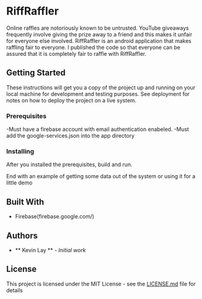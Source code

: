 # RiffRaffler

Online raffles are notoriously known to be untrusted. YouTube giveaways frequently involve giving the prize away to a friend and this makes it unfair for everyone else involved. RiffRaffler is an android application that makes raffling fair to everyone. I published the code so that everyone can be assured that it is completely fair to raffle with RiffRaffler. 

## Getting Started

These instructions will get you a copy of the project up and running on your local machine for development and testing purposes. See deployment for notes on how to deploy the project on a live system.

### Prerequisites

-Must have a firebase account with email authentication enabeled.
-Must add the google-services.json into the app directory

### Installing

After you installed the prerequisites, build and run.

End with an example of getting some data out of the system or using it for a little demo

## Built With

* Firebase(firebase.google.com/)

## Authors

* ** Kevin Lay ** - *Initial work* 

## License

This project is licensed under the MIT License - see the [LICENSE.md](LICENSE.md) file for details
